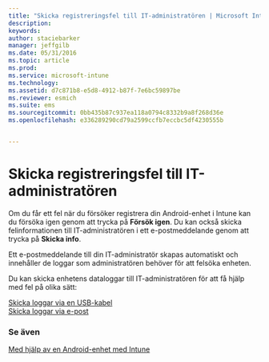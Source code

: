 ```yaml
---
title: "Skicka registreringsfel till IT-administratören | Microsoft Intune"
description: 
keywords: 
author: staciebarker
manager: jeffgilb
ms.date: 05/31/2016
ms.topic: article
ms.prod: 
ms.service: microsoft-intune
ms.technology: 
ms.assetid: d7c871b8-e5d8-4912-b87f-7e6bc59897be
ms.reviewer: esmich
ms.suite: ems
ms.sourcegitcommit: 0bb435b87c937ea118a0794c8332b9a8f268d36e
ms.openlocfilehash: e336289290cd79a2599ccfb7eccbc5df4230555b


---
```



# Skicka registreringsfel till IT-administratören

Om du får ett fel när du försöker registrera din Android-enhet i Intune kan du försöka igen genom att trycka på **Försök igen**. Du kan också skicka felinformationen till IT-administratören i ett e-postmeddelande genom att trycka på **Skicka info**. 

Ett e-postmeddelande till din IT-administratör skapas automatiskt och innehåller de loggar som administratören behöver för att felsöka enheten.

Du kan skicka enhetens dataloggar till IT-administratören för att få hjälp med fel på olika sätt:

[Skicka loggar via en USB-kabel](send-diagnostic-data-logs-to-your-it-administrator-using-a-usb-cable-android.md)</br>
[Skicka loggar via e-post](send-diagnostic-data-logs-to-your-it-administrator-using-email-android.md)

### Se även
[Med hjälp av en Android-enhet med Intune](using-your-android-device-with-intune.md)


<!--HONumber=Jun16_HO4-->


